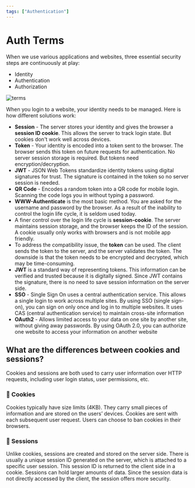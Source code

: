```yaml
---
tags: ["Authentication"]
---
```


# Auth Terms 

When we use various applications and websites, three essential security steps are continuously at play:

- Identity 
- Authentication
- Authorization

![terms](https://lh3.googleusercontent.com/pw/ABLVV85_OH9DTyLCpCiZdezh-7ENcjIfY2iaYOS7wu31o_0tn5U-l1vkqntbOyZVmKXL7ud2WMEiPVF-OXtvPbjVl4E50bjJMz6LTpKKeZAEyogsFaCEw1w=w2400)

When you login to a website, your identity needs to be managed. Here is how different solutions work:

- **Session** - The server stores your identity and gives the browser a **session ID cookie**. This allows the server to track login state. But cookies don't work well across devices.
- **Token** - Your identity is encoded into a token sent to the browser. The browser sends this token on future requests for authentication. No server session storage is required. But tokens need encryption/decryption.
- **JWT** - JSON Web Tokens standardize identity tokens using digital signatures for trust. The signature is contained in the token so no server session is needed.
- **QR Code** - Encodes a random token into a QR code for mobile login. Scanning the code logs you in without typing a password.
- **WWW-Authenticate** is the most basic method. You are asked for the username and password by the browser. As a result of the inability to control the login life cycle, it is seldom used today.
- A finer control over the login life cycle is **session-cookie**. The server maintains session storage, and the browser keeps the ID of the session. A cookie usually only works with browsers and is not mobile app friendly.
- To address the compatibility issue, the **token** can be used. The client sends the token to the server, and the server validates the token. The downside is that the token needs to be encrypted and decrypted, which may be time-consuming.
- **JWT** is a standard way of representing tokens. This information can be verified and trusted because it is digitally signed. Since JWT contains the signature, there is no need to save session information on the server side.
- **SSO** - Single Sign On uses a central authentication service. This allows a single login to work across multiple sites. By using SSO (single sign-on), you can sign on only once and log in to multiple websites. It uses CAS (central authentication service) to maintain cross-site information
- **OAuth2** - Allows limited access to your data on one site by another site, without giving away passwords. By using OAuth 2.0, you can authorize one website to access your information on another website


## What are the differences between cookies and sessions?

Cookies and sessions are both used to carry user information over HTTP requests, including user login status, user permissions, etc.

### 🔹 Cookies
Cookies typically have size limits (4KB). They carry small pieces of information and are stored on the users’ devices. Cookies are sent with each subsequent user request. Users can choose to ban cookies in their browsers.

### 🔹 Sessions
Unlike cookies, sessions are created and stored on the server side. There is usually a unique session ID generated on the server, which is attached to a specific user session. This session ID is returned to the client side in a cookie. Sessions can hold larger amounts of data. Since the session data is not directly accessed by the client, the session offers more security.
